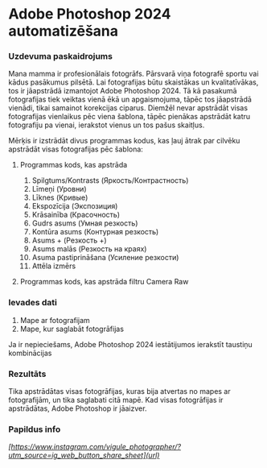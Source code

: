 # Adobe Photoshop 2024 automatizēšana

### Uzdevuma paskaidrojums

Mana mamma ir profesionālais fotogrāfs. Pārsvarā viņa fotografē sportu vai kādus pasākumus pilsētā. Lai fotografijas būtu skaistākas un kvalitatīvākas, tos ir jāapstrādā izmantojot Adobe Photoshop 2024. Tā kā pasakumā fotografijas tiek veiktas vienā ēkā un apgaismojuma, tāpēc tos jāapstrādā vienādi, tikai samainot korekcijas ciparus. Diemžēl nevar apstrādāt visas fotografijas vienlaikus pēc viena šablona, tāpēc pienākas apstrādāt katru fotografiju pa vienai, ierakstot vienus un tos pašus skaitļus.

Mērķis ir izstrādāt divus programmas kodus, kas ļauj ātrak par cilvēku apstrādāt visas fotografijas pēc šablona:

1. Programmas kods, kas apstrāda

   1. Spilgtums/Kontrasts (Яркость/Контрастность)
   2. Līmeņi (Уровни)
   3. Līknes (Кривые)
   4. Ekspozīcija (Экспозиция)
   5. Krāsainība (Красочность)
   6. Gudrs asums (Умная резкость)
   7. Kontūra asums (Контурная резкость)
   8. Asums + (Резкость +)
   9. Asums malās (Резкость на краях)
   10. Asuma pastiprināšana (Усиление резкости)
   11. Attēla izmērs
2. Programmas kods, kas apstrāda filtru Camera Raw

### Ievades dati

1. Mape ar fotografijam
2. Mape, kur saglabāt fotogrāfijas

Ja ir nepieciešams, Adobe Photoshop 2024 iestātijumos ierakstīt taustiņu kombinācijas

### Rezultāts

Tika apstrādātas visas fotogrāfijas, kuras bija atvertas no mapes ar fotografijām, un tika saglabati citā mapē. Kad visas fotogrāfijas ir apstrādātas, Adobe Photoshop ir jāaizver.

### Papildus info

_[https://www.instagram.com/vigule_photographer/?utm_source=ig_web_button_share_sheet](url)_
